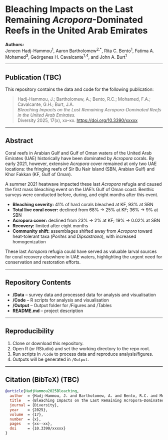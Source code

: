 # Bleaching Impacts on the Last Remaining *Acropora*-Dominated Reefs in the United Arab Emirates

**Authors:**  
Jeneen Hadj-Hammou<sup>1</sup>, Aaron Bartholomew<sup>2,*</sup>, Rita C. Bento<sup>1</sup>, Fatima A. Mohamed<sup>3</sup>, Geórgenes H. Cavalcante<sup>1,4</sup>, and John A. Burt<sup>1</sup>  

---

## Publication (TBC)

This repository contains the data and code for the following publication:

> Hadj-Hammou, J.; Bartholomew, A.; Bento, R.C.; Mohamed, F.A.; Cavalcante, G.H.; Burt, J.A.  
> *Bleaching Impacts on the Last Remaining Acropora-Dominated Reefs in the United Arab Emirates.*  
> Diversity 2025, 17(x), xx–xx. https://doi.org/10.3390/xxxxx

---

## Abstract

Coral reefs in Arabian Gulf and Gulf of Oman waters of the United Arab Emirates (UAE) historically have been dominated by *Acropora* corals. By early 2021, however, extensive *Acropora* cover remained at only two UAE locations: the fringing reefs of Sir Bu Nair Island (SBN, Arabian Gulf) and Khor Fakkan (KF, Gulf of Oman).  

A summer 2021 heatwave impacted these last *Acropora* refugia and caused the first mass bleaching event on the UAE’s Gulf of Oman coast. Benthic surveys were conducted before, during, and eight months after this event.  

- **Bleaching severity:** 41% of hard corals bleached at KF, 93% at SBN  
- **Total live coral cover:** declined from 68% → 25% at KF; 36% → 9% at SBN  
- **Acropora cover:** declined from 23% → 2% at KF; 19% → 0.02% at SBN  
- **Recovery:** limited after eight months  
- **Community shift:** assemblages shifted away from *Acropora* toward heat-tolerant taxa (*Porites* and *Dipsastraea*), with increased homogenization  

These last *Acropora* refugia could have served as valuable larval sources for coral recovery elsewhere in UAE waters, highlighting the urgent need for conservation and restoration efforts.

---

## Repository Contents

- **/Data** – survey data and processed data for analysis and visualisation  
- **/Code** – R scripts for analysis and visualisation  
- **/Output** – Output folder for /Figures and /Tables
- **README.md** – project description

---

## Reproducibility

1. Clone or download this repository.  
2. Open R (or RStudio) and set the working directory to the repo root.  
3. Run scripts in `/Code` to process data and reproduce analysis/figures.  
4. Outputs will be generated in `/Output`.  

---

## Citation (BibTeX) (TBC)

```bibtex
@article{HadjHammou2025Bleaching,
  author  = {Hadj-Hammou, J. and Bartholomew, A. and Bento, R.C. and Mohamed, F.A. and Cavalcante, G.H. and Burt, J.A.},
  title   = {Bleaching Impacts on the Last Remaining Acropora-Dominated Reefs in the United Arab Emirates},
  journal = {Diversity},
  year    = {2025},
  volume  = {17},
  number  = {x},
  pages   = {xx--xx},
  doi     = {10.3390/xxxxx}
}
